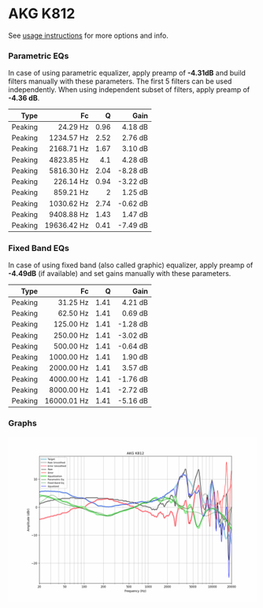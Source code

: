 # AKG K812
See [usage instructions](https://github.com/jaakkopasanen/AutoEq#usage) for more options and info.

### Parametric EQs
In case of using parametric equalizer, apply preamp of **-4.31dB** and build filters manually
with these parameters. The first 5 filters can be used independently.
When using independent subset of filters, apply preamp of **-4.36 dB**.

| Type    | Fc          |    Q | Gain     |
|--------:|------------:|-----:|---------:|
| Peaking | 24.29 Hz    | 0.96 | 4.18 dB  |
| Peaking | 1234.57 Hz  | 2.52 | 2.76 dB  |
| Peaking | 2168.71 Hz  | 1.67 | 3.10 dB  |
| Peaking | 4823.85 Hz  | 4.1  | 4.28 dB  |
| Peaking | 5816.30 Hz  | 2.04 | -8.28 dB |
| Peaking | 226.14 Hz   | 0.94 | -3.22 dB |
| Peaking | 859.21 Hz   | 2    | 1.25 dB  |
| Peaking | 1030.62 Hz  | 2.74 | -0.62 dB |
| Peaking | 9408.88 Hz  | 1.43 | 1.47 dB  |
| Peaking | 19636.42 Hz | 0.41 | -7.49 dB |

### Fixed Band EQs
In case of using fixed band (also called graphic) equalizer, apply preamp of **-4.49dB**
(if available) and set gains manually with these parameters.

| Type    | Fc          |    Q | Gain     |
|--------:|------------:|-----:|---------:|
| Peaking | 31.25 Hz    | 1.41 | 4.21 dB  |
| Peaking | 62.50 Hz    | 1.41 | 0.69 dB  |
| Peaking | 125.00 Hz   | 1.41 | -1.28 dB |
| Peaking | 250.00 Hz   | 1.41 | -3.02 dB |
| Peaking | 500.00 Hz   | 1.41 | -0.64 dB |
| Peaking | 1000.00 Hz  | 1.41 | 1.90 dB  |
| Peaking | 2000.00 Hz  | 1.41 | 3.57 dB  |
| Peaking | 4000.00 Hz  | 1.41 | -1.76 dB |
| Peaking | 8000.00 Hz  | 1.41 | -2.72 dB |
| Peaking | 16000.01 Hz | 1.41 | -5.16 dB |

### Graphs
![](./AKG%20K812.png)